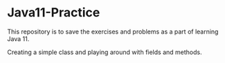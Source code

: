 # Java11-Practice
This repository is to save the exercises and problems as a part of learning Java 11.

Creating a simple class and playing around with fields and methods.